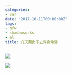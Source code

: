 ```yaml
---
categories:
- var
date: "2017-10-11T00:00:00Z"
tags:
- gfw
- shadowsocks
- ml
title: 几天翻出不去浑身难受
---
```


![](http://du1ab.one/images/2017/sss1.jpg)

![](http://du1ab.one/images/2017/sss2.jpg)
